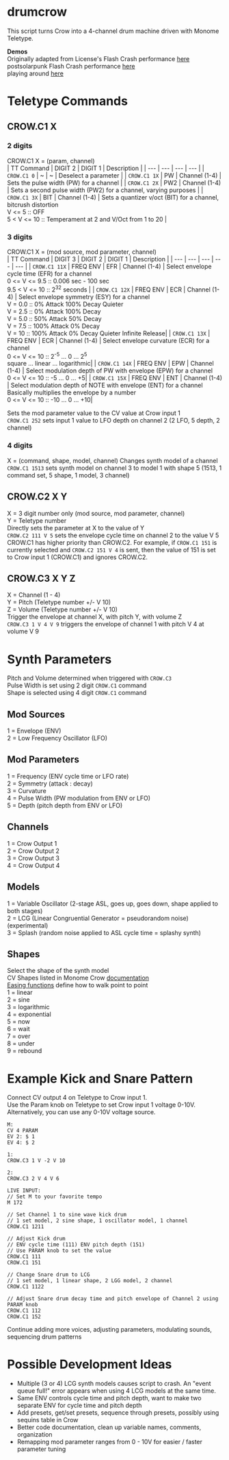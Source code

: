 # drumcrow
This script turns Crow into a 4-channel drum machine driven with Monome Teletype.  

**Demos**  
Originally adapted from License's Flash Crash performance [here](https://www.youtube.com/watch?v=SYfeBtJjQ-M)  
postsolarpunk Flash Crash performance [here](https://www.youtube.com/watch?v=_EKpT1tO02o)  
playing around [here](https://www.youtube.com/watch?v=W48sP1b27rA)

# Teletype Commands
## CROW.C1 X
### 2 digits 
CROW.C1 X = (param, channel)  
| TT Command | DIGIT 2 | DIGIT 1 | Description |
| --- | --- | --- | --- |
| `CROW.C1 0` | ~ | ~ | Deselect a parameter |
| `CROW.C1 1X` | PW | Channel (1-4) | Sets the pulse width (PW) for a channel |
| `CROW.C1 2X` | PW2 | Channel (1-4) | Sets a second pulse width (PW2) for a channel, varying purposes |
| `CROW.C1 3X` | BIT | Channel (1-4) | Sets a quantizer v/oct (BIT) for a channel, bitcrush distortion <br> V <= 5 :: OFF <br> 5 < V <= 10 :: Temperament at 2 and V/Oct from 1 to 20 |

### 3 digits  
CROW.C1 X = (mod source, mod parameter, channel)  
| TT Command | DIGIT 3 | DIGIT 2 | DIGIT 1 | Description |
| --- | --- | --- | --- | --- |
| `CROW.C1 11X` | FREQ ENV | EFR | Channel (1-4) | Select envelope cycle time (EFR) for a channel <br> 0 <= V <= 9.5 :: 0.006 sec - 100 sec <br> 9.5 < V <= 10 :: 2<sup>32</sup> seconds |
| `CROW.C1 12X` | FREQ ENV | ECR | Channel (1-4) | Select envelope symmetry (ESY) for a channel <br> V = 0.0 :: 0% Attack 100% Decay Quieter <br> V = 2.5 :: 0% Attack 100% Decay <br>  V = 5.0 :: 50% Attack 50% Decay <br>  V = 7.5 :: 100% Attack 0% Decay <br> V = 10 :: 100% Attack 0% Decay Quieter Infinite Release|
| `CROW.C1 13X` | FREQ ENV | ECR | Channel (1-4) | Select envelope curvature (ECR) for a channel <br> 0 <= V <= 10 :: 2<sup>-5</sup> ... 0 ... 2<sup>5</sup> <br> square ... linear ... logarithmic|
| `CROW.C1 14X` | FREQ ENV | EPW | Channel (1-4) | Select modulation depth of PW with envelope (EPW) for a channel <br> 0 <= V <= 10 :: -5 ... 0 ... +5|
| `CROW.C1 15X` | FREQ ENV | ENT | Channel (1-4) | Select modulation depth of NOTE with envelope (ENT) for a channel <br> Basically multiplies the envelope by a number <br> 0 <= V <= 10 :: -10 ... 0 ... +10|



Sets the mod parameter value to the CV value at Crow input 1  
`CROW.C1 252` sets input 1 value to LFO depth on channel 2 (2 LFO, 5 depth, 2 channel)  
### 4 digits  
X = (command, shape, model, channel) 
Changes synth model of a channel  
`CROW.C1 1513` sets synth model on channel 3 to model 1 with shape 5 (1513, 1 command set, 5 shape, 1 model, 3 channel)  

## CROW.C2 X Y
X = 3 digit number only (mod source, mod parameter, channel)  
Y = Teletype number  
Directly sets the parameter at X to the value of Y  
`CROW.C2 111 V 5` sets the envelope cycle time on channel 2 to the value V 5  
CROW.C1 has higher priority than CROW.C2. For example, if `CROW.C1 151` is currently selected and `CROW.C2 151 V 4` is sent, then the value of 151 is set to Crow input 1 (CROW.C1) and ignores CROW.C2.

## CROW.C3 X Y Z
X = Channel (1 - 4)  
Y = Pitch (Teletype number +/- V 10)  
Z = Volume (Teletype number +/- V 10)  
Trigger the envelope at channel X, with pitch Y, with volume Z  
`CROW.C3 1 V 4 V 9` triggers the envelope of channel 1 with pitch V 4 at volume V 9  

# Synth Parameters
Pitch and Volume determined when triggered with `CROW.C3`  
Pulse Width is set using 2 digit `CROW.C1` command  
Shape is selected using 4 digit `CROW.C1` command  

## Mod Sources 
1 = Envelope (ENV)  
2 = Low Frequency Oscillator (LFO)

## Mod Parameters
1 = Frequency (ENV cycle time or LFO rate)  
2 = Symmetry (attack : decay)  
3 = Curvature  
4 = Pulse Width (PW modulation from ENV or LFO)  
5 = Depth (pitch depth from ENV or LFO)  

## Channels
1 = Crow Output 1  
2 = Crow Output 2  
3 = Crow Output 3  
4 = Crow Output 4  

## Models
1 = Variable Oscillator (2-stage ASL, goes up, goes down, shape applied to both stages)  
2 = LCG (Linear Congruential Generator = pseudorandom noise) (experimental)  
3 = Splash (random noise applied to ASL cycle time = splashy synth)  

## Shapes  
Select the shape of the synth model  
CV Shapes listed in Monome Crow [documentation](https://monome.org/docs/crow/reference/#shaping-cv)  
[Easing functions](https://easings.net/) define how to walk point to point  
1 = linear  
2 = sine  
3 = logarithmic  
4 = exponential  
5 = now  
6 = wait  
7 = over  
8 = under  
9 = rebound  

# Example Kick and Snare Pattern
Connect CV output 4 on Teletype to Crow input 1.  
Use the Param knob on Teletype to set Crow input 1 voltage 0-10V. Alternatively, you can use any 0-10V voltage source. 
```
M: 
CV 4 PARAM
EV 2: $ 1
EV 4: $ 2

1:
CROW.C3 1 V -2 V 10

2: 
CROW.C3 2 V 4 V 6

LIVE INPUT: 
// Set M to your favorite tempo
M 172

// Set Channel 1 to sine wave kick drum
// 1 set model, 2 sine shape, 1 oscillator model, 1 channel
CROW.C1 1211

// Adjust Kick drum 
// ENV cycle time (111) ENV pitch depth (151)
// Use PARAM knob to set the value
CROW.C1 111
CROW.C1 151

// Change Snare drum to LCG
// 1 set model, 1 linear shape, 2 LGG model, 2 channel
CROW.C1 1122

// Adjust Snare drum decay time and pitch envelope of Channel 2 using PARAM knob
CROW.C1 112
CROW.C1 152
```

Continue adding more voices, adjusting parameters, modulating sounds, sequencing drum patterns

# Possible Development Ideas
- Multiple (3 or 4) LCG synth models causes script to crash. An "event queue full!" error appears when using 4 LCG models at the same time.
- Same ENV controls cycle time and pitch depth, want to make two separate ENV for cycle time and pitch depth
- Add presets, get/set presets, sequence through presets, possibly using sequins table in Crow 
- Better code documentation, clean up variable names, comments, organization
- Remapping mod parameter ranges from 0 - 10V for easier / faster parameter tuning

